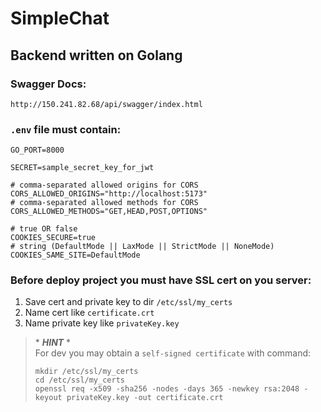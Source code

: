 # SimpleChat

## Backend written on Golang

### Swagger Docs:
```text
http://150.241.82.68/api/swagger/index.html
```

### `.env` file must contain:

```dotenv
GO_PORT=8000

SECRET=sample_secret_key_for_jwt

# comma-separated allowed origins for CORS
CORS_ALLOWED_ORIGINS="http://localhost:5173"
# comma-separated allowed methods for CORS
CORS_ALLOWED_METHODS="GET,HEAD,POST,OPTIONS"

# true OR false
COOKIES_SECURE=true
# string (DefaultMode || LaxMode || StrictMode || NoneMode)
COOKIES_SAME_SITE=DefaultMode

```

### Before deploy project you must have SSL cert on you server:

1. Save cert and private key to dir `/etc/ssl/my_certs`
2. Name cert like `certificate.crt`
3. Name private key like `privateKey.key`

> \* ***HINT*** *
> <br>
> For dev you may obtain a `self-signed certificate` with command:
> <br>
> ```shell
> mkdir /etc/ssl/my_certs
> cd /etc/ssl/my_certs
> openssl req -x509 -sha256 -nodes -days 365 -newkey rsa:2048 -keyout privateKey.key -out certificate.crt
> ```
